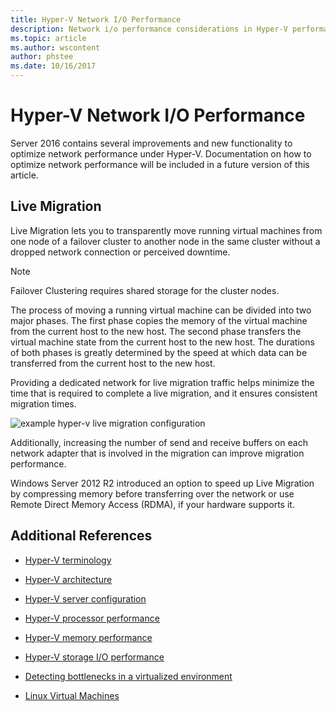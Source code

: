 ```yaml
---
title: Hyper-V Network I/O Performance
description: Network i/o performance considerations in Hyper-V performance tuning
ms.topic: article
ms.author: wscontent
author: phstee
ms.date: 10/16/2017
---
```


# Hyper-V Network I/O Performance

Server 2016 contains several improvements and new functionality to optimize network performance under Hyper-V.  Documentation on how to optimize network performance will be included in a future version of this article.

## Live Migration

Live Migration lets you to transparently move running virtual machines from one node of a failover cluster to another node in the same cluster without a dropped network connection or perceived downtime.

> [!NOTE]
> Failover Clustering requires shared storage for the cluster nodes.

The process of moving a running virtual machine can be divided into two major phases. The first phase copies the memory of the virtual machine from the current host to the new host. The second phase transfers the virtual machine state from the current host to the new host. The durations of both phases is greatly determined by the speed at which data can be transferred from the current host to the new host.

Providing a dedicated network for live migration traffic helps minimize the time that is required to complete a live migration, and it ensures consistent migration times.

![example hyper-v live migration configuration](../../media/perftune-guide-live-migration.png)

Additionally, increasing the number of send and receive buffers on each network adapter that is involved in the migration can improve migration performance.

Windows Server 2012 R2 introduced an option to speed up Live Migration by compressing memory before transferring over the network or use Remote Direct Memory Access (RDMA), if your hardware supports it.

## Additional References

-   [Hyper-V terminology](terminology.md)

-   [Hyper-V architecture](architecture.md)

-   [Hyper-V server configuration](configuration.md)

-   [Hyper-V processor performance](processor-performance.md)

-   [Hyper-V memory performance](memory-performance.md)

-   [Hyper-V storage I/O performance](storage-io-performance.md)

-   [Detecting bottlenecks in a virtualized environment](detecting-virtualized-environment-bottlenecks.md)

-   [Linux Virtual Machines](linux-virtual-machine-considerations.md)
